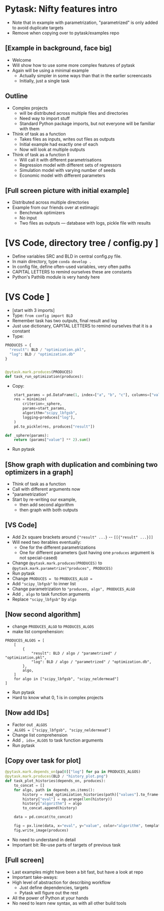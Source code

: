 # Pytask: Nifty features intro

- Note that in example with parametrization, "parametrized" is only added to avoid
  duplicate targets
- Remove when copying over to pytask/examples repo
## [Example in background, face big]

- Welcome
- Will show how to use some more complex features of pytask
- Again will be using a minimal example
  - Actually simpler in some ways than that in the earlier screencasts
  - Initially, just a single task

## Outline

- Complex projects
  - will be distributed across multiple files and directories
  - Need way to import stuff
  - Standard Python package imports, but not everyone will be familiar with them
- Think of task as a function
  - Takes files as inputs, writes out files as outputs
  - Initial example had exactly one of each
  - Now will look at multiple outputs
- Think of task as a function II
  - Will call it with different parametrisations
  - Regression model with different sets of regressors
  - Simulation model with varying number of seeds
  - Economic model with different parameters

## [Full screen picture with initial example]

- Distributed across multiple directories
- Example from our friends over at estimagic
  - Benchmark optimizers
  - No input
  - Two files as outputs — database with logs, pickle file with results

# [VS Code, directory tree / config.py ]

- Define variables SRC and BLD in central config.py file.
- In main directory, type `conda develop .`
- In config file, define often-used variables, very often paths
- CAPITAL LETTERS to remind ourselves these are constants
- Python's Pathlib module is very handy here

# [VS Code ]

- [start with 3 imports]
- Type: `from config import BLD`
- Remember task has two outputs, final result and log
- Just use dictionary, CAPITAL LETTERS to remind ourselves that it is a constant
- Type:

```python
PRODUCES = {
  "result": BLD / "optimization.pkl",
  "log": BLD / "optimization.db"
}


@pytask.mark.produces(PRODUCES)
def task_run_optimization(produces):
```

- Copy:

```python
    start_params = pd.DataFrame(1, index=["a", "b", "c"], columns=["value"])
    res = minimize(
        criterion=_sphere,
        params=start_params,
        algorithm="scipy_lbfgsb",
        logging=produces["log"],
    )
    pd.to_pickle(res, produces["result"])

def _sphere(params):
    return (params["value"] ** 2).sum()
```
- Run pytask


## [Show graph with duplication and combining two optimizers in a graph]

- Think of task as a function
- Call with different arguments now
- "parametrization"
- Start by re-writing our example,
  - then add second algorithm
  - then graph with both outputs

## [VS Code]

- Add 2x square brackets around `{"result" ...}` -- `[[{"result" ...}]]`
- Will need two iterables eventually:
  - One for the different parametrizations
  - One for different parameters (just having one `produces` argument is not special-cased)
- Change `@pytask.mark.produces(PRODUCES)` to `@pytask.mark.parametrize("produces", PRODUCES)`
- Run pytask
- Change `PRODUCES = ` to `PRODUCES_ALGO = `
- Add `"scipy_lbfgsb"` to inner list
- Change parametrization to `"produces, algo", PRODUCES_ALGO`
- Add `, algo` to task function arguments
- Replace `"scipy_lbfgsb"` by `algo`

## [Now second algorithm]

- change `PRODUCES_ALGO` to `PRODUCES_ALGOS`
- make list comprehension:
```
PRODUCES_ALGOS = [
    [
        {
            "result": BLD / algo / "parametrized" / "optimization.pkl",
            "log": BLD / algo / "parametrized" / "optimization.db",
        },
        algo,
    ]
    for algo in ["scipy_lbfgsb", "scipy_neldermead"]
]
```
- Run pytask
- Hard to know what 0, 1 is in complex projects

## [Now add IDs]

- Factor out `_ALGOS`
- `_ALGOS = ["scipy_lbfgsb", "scipy_neldermead"]`
- Change list comprehension
- Add `, ids=_ALGOS` to task function arguments
- Run pytask

## [Copy over task for plot]

```python
@pytask.mark.depends_on(pa[0]["log"] for pa in PRODUCES_ALGOS)
@pytask.mark.produces(BLD / "history_plot.png")
def task_plot_histories(depends_on, produces):
    to_concat = []
    for algo, path in depends_on.items():
        history = read_optimization_histories(path)["values"].to_frame(name="value")
        history["eval"] = np.arange(len(history))
        history["algorithm"] = algo
        to_concat.append(history)

    data = pd.concat(to_concat)

    fig = px.line(data, x="eval", y="value", color="algorithm", template="plotly_dark")
    fig.write_image(produces)
```

- No need to understand in detail
- Important bit: Re-use parts of targets of previous task

## [Full screen]

- Last examples might have been a bit fast, but have a look at repo
- Important take-aways:
- High level of abstraction for describing workflow
  - Just define dependencies, targets
  - Pytask will figure out the rest
- All the power of Python at your hands
- No need to learn new syntax, as with all other build tools
